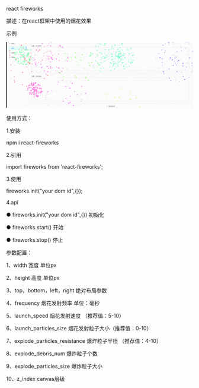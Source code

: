 react fireworks

描述：在react框架中使用的烟花效果

示例

![image](https://github.com/liuyuqin1991/react-fireworks/blob/master/img/fireworks.gif)

使用方式：

1.安装

npm i react-fireworks

2.引用

import fireworks from 'react-fireworks';

3.使用

fireworks.init("your dom id",{});

4.api

● fireworks.init("your dom id",{}) 初始化
 
● fireworks.start() 开始

● fireworks.stop() 停止

参数配置：

1、width 宽度 单位px 

2、height 高度 单位px 

3、top，bottom，left，right 绝对布局参数 

4、frequency 烟花发射频率 单位：毫秒 

5、launch_speed 烟花发射速度 （推荐值：5-10）

6、launch_particles_size 烟花发射粒子大小（推荐值：0-10） 

7、explode_particles_resistance 爆炸粒子半径 （推荐值：4-10） 

8、explode_debris_num 爆炸粒子个数 

9、explode_particles_size 爆炸粒子大小

10、z_index canvas层级


